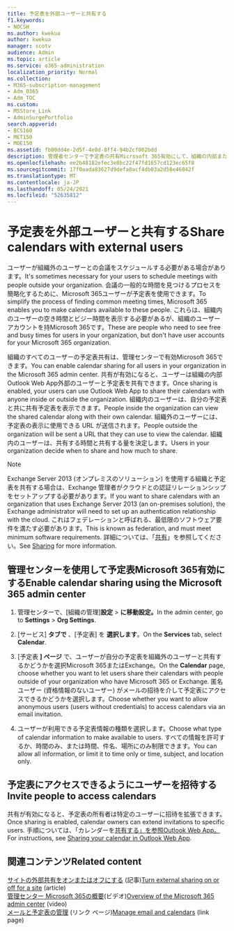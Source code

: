 ```yaml
---
title: 予定表を外部ユーザーと共有する
f1.keywords:
- NOCSH
ms.author: kwekua
author: kwekua
manager: scotv
audience: Admin
ms.topic: article
ms.service: o365-administration
localization_priority: Normal
ms.collection:
- M365-subscription-management
- Adm_O365
- Adm_TOC
ms.custom:
- MSStore_Link
- AdminSurgePortfolio
search.appverid:
- BCS160
- MET150
- MOE150
ms.assetid: fb00dd4e-2d5f-4e8d-8ff4-94b2cf002bdd
description: 管理者センターで予定表の共有Microsoft 365有効にして、組織の内部または外部のユーザーと予定表を共有できます。
ms.openlocfilehash: ee2b48182efec3e8bc22f47fd1657cd123ec65f8
ms.sourcegitcommit: 17f0aada83627d9defa0acf4db03a2d58e46842f
ms.translationtype: MT
ms.contentlocale: ja-JP
ms.lasthandoff: 05/24/2021
ms.locfileid: "52635812"
---
```

# <a name="share-calendars-with-external-users"></a><span data-ttu-id="22bcf-103">予定表を外部ユーザーと共有する</span><span class="sxs-lookup"><span data-stu-id="22bcf-103">Share calendars with external users</span></span>

<span data-ttu-id="22bcf-104">ユーザーが組織外のユーザーとの会議をスケジュールする必要がある場合があります。</span><span class="sxs-lookup"><span data-stu-id="22bcf-104">It's sometimes necessary for your users to schedule meetings with people outside your organization.</span></span> <span data-ttu-id="22bcf-105">会議の一般的な時間を見つけるプロセスを簡略化するために、Microsoft 365ユーザーが予定表を使用できます。</span><span class="sxs-lookup"><span data-stu-id="22bcf-105">To simplify the process of finding common meeting times, Microsoft 365 enables you to make calendars available to these people.</span></span> <span data-ttu-id="22bcf-106">これらは、組織内のユーザーの空き時間とビジー時間を表示する必要があるが、組織のユーザー アカウントを持Microsoft 365です。</span><span class="sxs-lookup"><span data-stu-id="22bcf-106">These are people who need to see free and busy times for users in your organization, but don't have user accounts for your Microsoft 365 organization.</span></span>

<span data-ttu-id="22bcf-107">組織のすべてのユーザーの予定表共有は、管理センターで有効Microsoft 365できます。</span><span class="sxs-lookup"><span data-stu-id="22bcf-107">You can enable calendar sharing for all users in your organization in the Microsoft 365 admin center.</span></span> <span data-ttu-id="22bcf-108">共有が有効になると、ユーザーは組織の内部Outlook Web App外部のユーザーと予定表を共有できます。</span><span class="sxs-lookup"><span data-stu-id="22bcf-108">Once sharing is enabled, your users can use Outlook Web App to share their calendars with anyone inside or outside the organization.</span></span> <span data-ttu-id="22bcf-109">組織内のユーザーは、自分の予定表と共に共有予定表を表示できます。</span><span class="sxs-lookup"><span data-stu-id="22bcf-109">People inside the organization can view the shared calendar along with their own calendar.</span></span> <span data-ttu-id="22bcf-110">組織外のユーザーには、予定表の表示に使用できる URL が送信されます。</span><span class="sxs-lookup"><span data-stu-id="22bcf-110">People outside the organization will be sent a URL that they can use to view the calendar.</span></span> <span data-ttu-id="22bcf-111">組織内のユーザーは、共有する時間と共有する量を決定します。</span><span class="sxs-lookup"><span data-stu-id="22bcf-111">Users in your organization decide when to share and how much to share.</span></span>

> [!NOTE]
> <span data-ttu-id="22bcf-112">Exchange Server 2013 (オンプレミスのソリューション) を使用する組織と予定表を共有する場合は、Exchange 管理者がクラウドとの認証リレーションシップをセットアップする必要があります。</span><span class="sxs-lookup"><span data-stu-id="22bcf-112">If you want to share calendars with an organization that uses Exchange Server 2013 (an on-premises solution), the Exchange administrator will need to set up an authentication relationship with the cloud.</span></span> <span data-ttu-id="22bcf-113">これはフェデレーションと呼ばれる、最低限のソフトウェア要件を満たす必要があります。</span><span class="sxs-lookup"><span data-stu-id="22bcf-113">This is known as federation, and must meet minimum software requirements.</span></span> <span data-ttu-id="22bcf-114">詳細については、「[共有](/exchange/sharing-exchange-2013-help)」を参照してください。</span><span class="sxs-lookup"><span data-stu-id="22bcf-114">See [Sharing](/exchange/sharing-exchange-2013-help) for more information.</span></span>
  
## <a name="enable-calendar-sharing-using-the-microsoft-365-admin-center"></a><span data-ttu-id="22bcf-115">管理センターを使用して予定表Microsoft 365有効にする</span><span class="sxs-lookup"><span data-stu-id="22bcf-115">Enable calendar sharing using the Microsoft 365 admin center</span></span>

1. <span data-ttu-id="22bcf-116">管理センターで、[組織の管理]**設定** \> **に移動設定。**</span><span class="sxs-lookup"><span data-stu-id="22bcf-116">In the admin center, go to **Settings** \> **Org Settings**.</span></span>

2. <span data-ttu-id="22bcf-117">[サービス] **タブで** 、[予定表] を **選択します**。</span><span class="sxs-lookup"><span data-stu-id="22bcf-117">On the **Services** tab, select **Calendar**.</span></span>
  
3. <span data-ttu-id="22bcf-118">[予定表 **] ページ** で、ユーザーが自分の予定表を組織外のユーザーと共有するかどうかを選択Microsoft 365またはExchange。</span><span class="sxs-lookup"><span data-stu-id="22bcf-118">On the **Calendar** page, choose whether you want to let users share their calendars with people outside of your organization who have Microsoft 365 or Exchange.</span></span> <span data-ttu-id="22bcf-119">匿名ユーザー (資格情報のないユーザー) がメールの招待を介して予定表にアクセスできるかどうかを選択します。</span><span class="sxs-lookup"><span data-stu-id="22bcf-119">Choose whether you want to allow anonymous users (users without credentials) to access calendars via an email invitation.</span></span>

4. <span data-ttu-id="22bcf-120">ユーザーが利用できる予定表情報の種類を選択します。</span><span class="sxs-lookup"><span data-stu-id="22bcf-120">Choose what type of calendar information to make available to users.</span></span> <span data-ttu-id="22bcf-121">すべての情報を許可するか、時間のみ、または時間、件名、場所にのみ制限できます。</span><span class="sxs-lookup"><span data-stu-id="22bcf-121">You can allow all information, or limit it to time only or time, subject, and location only.</span></span>

## <a name="invite-people-to-access-calendars"></a><span data-ttu-id="22bcf-122">予定表にアクセスできるようにユーザーを招待する</span><span class="sxs-lookup"><span data-stu-id="22bcf-122">Invite people to access calendars</span></span>

<span data-ttu-id="22bcf-123">共有が有効になると、予定表の所有者は特定のユーザーに招待を拡張できます。</span><span class="sxs-lookup"><span data-stu-id="22bcf-123">Once sharing is enabled, calendar owners can extend invitations to specific users.</span></span> <span data-ttu-id="22bcf-124">手順については、「カレンダーを[共有する」を参照Outlook Web App。](https://support.microsoft.com/office/7ecef8ae-139c-40d9-bae2-a23977ee58d5)</span><span class="sxs-lookup"><span data-stu-id="22bcf-124">For instructions, see [Sharing your calendar in Outlook Web App](https://support.microsoft.com/office/7ecef8ae-139c-40d9-bae2-a23977ee58d5).</span></span>

## <a name="related-content"></a><span data-ttu-id="22bcf-125">関連コンテンツ</span><span class="sxs-lookup"><span data-stu-id="22bcf-125">Related content</span></span>

<span data-ttu-id="22bcf-126">[サイトの外部共有をオンまたはオフにする](/sharepoint/change-external-sharing-site) (記事)</span><span class="sxs-lookup"><span data-stu-id="22bcf-126">[Turn external sharing on or off for a site](/sharepoint/change-external-sharing-site) (article)</span></span>\
<span data-ttu-id="22bcf-127">[管理センター Microsoft 365の概要](../../business-video/admin-center-overview.md)(ビデオ)</span><span class="sxs-lookup"><span data-stu-id="22bcf-127">[Overview of the Microsoft 365 admin center](../../business-video/admin-center-overview.md) (video)</span></span>\
<span data-ttu-id="22bcf-128">[メールと予定表の管理](../email/index.yml) (リンク ページ)</span><span class="sxs-lookup"><span data-stu-id="22bcf-128">[Manage email and calendars](../email/index.yml) (link page)</span></span>
